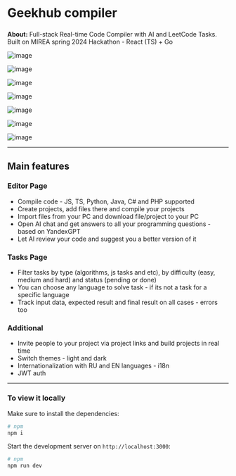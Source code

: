 # Geekhub compiler

###
**About:** 
Full-stack Real-time Code Compiler with AI and LeetCode Tasks. Built on MIREA spring 2024 Hackathon - React (TS) + Go

![image](https://github.com/user-attachments/assets/dcef5d4f-f866-4973-b6c7-a805dab1e945)

![image](https://github.com/user-attachments/assets/ddf484b2-b81e-40bf-84f7-34a81d9dceba)

![image](https://github.com/user-attachments/assets/b6100326-fcd0-407f-8377-1e6b8d587ebc)

![image](https://github.com/user-attachments/assets/8d394e1d-ae86-4b02-9e9d-1eaed3593031)

![image](https://github.com/user-attachments/assets/df724b4a-d17b-41ad-ae68-5b1356299c5e)

![image](https://github.com/user-attachments/assets/94b7fc1c-ee99-42ba-94fd-ea17ec0d3606)

![image](https://github.com/user-attachments/assets/33e0f75f-f196-4e7a-a82e-29c70e8760c2)

---

## Main features

### Editor Page
* Compile code - JS, TS, Python, Java, C# and PHP supported
* Create projects, add files there and compile your projects
* Import files from your PC and download file/project to your PC
* Open AI chat and get answers to all your programming questions - based on YandexGPT
* Let AI review your code and suggest you a better version of it

### Tasks Page
* Filter tasks by type (algorithms, js tasks and etc), by difficulty (easy, medium and hard) and status (pending or done)
* You can choose any language to solve task - if its not a task for a specific language
* Track input data, expected result and final result on all cases - errors too

### Additional
* Invite people to your project via project links and build projects in real time
* Switch themes - light and dark
* Internationalization with RU and EN languages - i18n
* JWT auth 

---

### To view it locally

Make sure to install the dependencies:

```bash
# npm 
npm i
```

Start the development server on `http://localhost:3000`:

```bash
# npm
npm run dev
```
